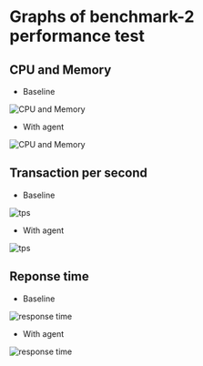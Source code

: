 # Graphs of benchmark-2 performance test

## CPU and Memory
* Baseline

![CPU and Memory](https://sky-walking.github.io/page-resources/3.2/performance-results/benchmark-2/baseline/cpu-memory-baseline.png)

* With agent

![CPU and Memory](https://sky-walking.github.io/page-resources/3.2/performance-results/benchmark-2/agent/cpu-memory-agent.png)


## Transaction per second
* Baseline

![tps](https://sky-walking.github.io/page-resources/3.2/performance-results/benchmark-2/baseline/tps-baseline.png)

* With agent

![tps](https://sky-walking.github.io/page-resources/3.2/performance-results/benchmark-2/agent/tps-agent.png)


## Reponse time
* Baseline

![response time](https://sky-walking.github.io/page-resources/3.2/performance-results/benchmark-2/baseline/responsetime-baseline.png)

* With agent

![response time](https://sky-walking.github.io/page-resources/3.2/performance-results/benchmark-2/agent/responsetime-agent.png)
